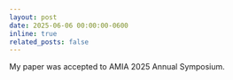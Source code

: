 ```yaml
---
layout: post
date: 2025-06-06 00:00:00-0600
inline: true
related_posts: false
---
```


My paper was accepted to AMIA 2025 Annual Symposium. 